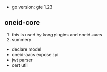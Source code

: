 - go version: gte 1.23

## oneid-core

1. this is used by kong plugins and oneid-aacs
2. summery

- declare model
- oneid-aacs expose api
- jwt parser
- cert util
